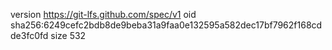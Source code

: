 version https://git-lfs.github.com/spec/v1
oid sha256:6249cefc2bdb8de9beba31a9faa0e132595a582dec17bf7962f168cdde3fc0fd
size 532
